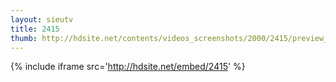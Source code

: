 ```yaml
---
layout: sieutv
title: 2415
thumb: http://hdsite.net/contents/videos_screenshots/2000/2415/preview_360p.mp4.jpg
---
```

{% include iframe src='http://hdsite.net/embed/2415' %}
 
